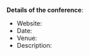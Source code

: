 <!--  Thanks for sending a pull request! You are awesome! :)
-->


**Details of the conference**:

- Website: 
- Date:
- Venue: 
- Description: 
